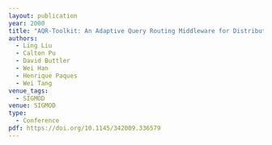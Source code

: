 ```yaml
---
layout: publication
year: 2000
title: "AQR-Toolkit: An Adaptive Query Routing Middleware for Distributed Data Intensive Systems"
authors:
  - Ling Liu
  - Calton Pu
  - David Buttler
  - Wei Han
  - Henrique Paques
  - Wei Tang
venue_tags:
  - SIGMOD
venue: SIGMOD
type:
  - Conference
pdf: https://doi.org/10.1145/342009.336579
---
```

